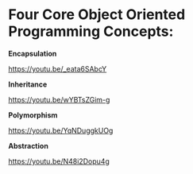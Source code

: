 Four Core Object Oriented Programming Concepts:
===

**Encapsulation**

https://youtu.be/_eata6SAbcY

**Inheritance**

https://youtu.be/wYBTsZGim-g

**Polymorphism**

https://youtu.be/YqNDuggkUOg

**Abstraction**

https://youtu.be/N48i2Dopu4g
